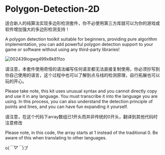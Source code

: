 # Polygon-Detection-2D
适合新人的纯算法实现多边形检测套件，你不必使用第三方库就可以为你的游戏或软件增加强大的多边形检测支持！

A polygon detection toolkit suitable for beginners, providing pure algorithm implementation, you can add powerful polygon detection support to your game or software without using any third-party libraries!

![002439iogwg499x8k81fzo](https://github.com/QiNuoTu/Polygon-Detection-2D/assets/76236817/0f91091c-37b1-4665-8dea-9107a17091c1)

请注意，本套件使用奇怪的语法编写任何语言都无法直接复制使用，你必须抄写到你自己使用的语言，这个过程中也可以了解到点与线的检测原理，自行拓展也可以玩的开心。

Please take note, this kit uses unusual syntax and you cannot directly copy and use it in any language. You must transcribe it into the language you are using. In this process, you can also understand the detection principle of points and lines, and you can have fun expanding it yourself.

请注意，在这个代码下array数组已1开头而并非传统的0开头，翻译到其他代码时注意修改
        
Please note, in this code, the array starts at 1 instead of the traditional 0. Be aware of this when translating to other languages.
        
o(*￣▽￣*)ブ
